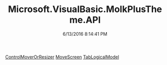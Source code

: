 ﻿---
title: Microsoft.VisualBasic.MolkPlusTheme.API
date: 6/13/2016 8:14:41 PM
---

[ControlMoverOrResizer](T-Microsoft.VisualBasic.MolkPlusTheme.API.ControlMoverOrResizer.html)
[MoveScreen](T-Microsoft.VisualBasic.MolkPlusTheme.API.MoveScreen.html)
[TabLogicalModel](T-Microsoft.VisualBasic.MolkPlusTheme.API.TabLogicalModel.html)
